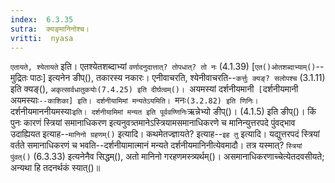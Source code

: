 ```yaml
---
index:  6.3.35
sutra:  क्यङ्मानिनोश्च।
vritti:  nyasa
---
```


`एतायते, श्येतायते` इति। एतश्येतशब्दाभ्यां `वर्णादनुदात्तात्? तोपधात्? तो नः` (4.1.39) [`एत()ओतशब्दाभ्याम्()`--मुद्रितः पाठः] इत्यनेन ङीप्(), तकारस्य नकारः। एनीवाचरति, श्येनीवाचरति--`कर्त्तुः क्यङ्? सलोपश्च` (3.1.11) इति क्यङ्(), `अकृत्सार्वधातुकयोः(7.4.25) इति दीर्घत्वम्()। `अयमस्यां दर्शनीयमानी` [`दर्शनीयमानी अयमस्याः`--काशिका] इति। दर्शनीयामिमां मन्यतेऽयमिति। `मनः` (3.2.82) इति णिनिः। `दर्शनीयमाननीयमस्याः` इति। दर्शनीयामिमां मन्यत इति पूर्ववण्णिनिः `ऋन्नेभ्यो ङीप्()। (4.1.5) इति ङीप्()। 
किं पुनः कारणं स्त्रियां समानाधिकरण इत्यनुवत्र्तमानेऽस्त्रियामसमानाधिकरणे च मानिन्युत्तरपदे पुंवद्भाव उदाह्यियत इत्याह--`मानिनो ग्रहणम्()` इत्यादि। कथमेतज्ज्ञायते? इत्याह--`इह तु` इत्यादि। यद्युत्तरपदं स्त्रियां वर्तते समानाधिकरणं च भवति--दर्शनीयामात्मानं मन्यते दर्शनीयमानिनीत्येवमादौ। तत्र यस्मात्? `स्त्रियां पुंवत्()` (6.3.33) इत्यनेनैव सिद्धम्(), अतो मानिनो गरहणमस्त्र्यर्थम्()। असमानाधिकरणाच्चेत्येतदवसीयते; अन्यथा हि तदनर्थकं स्यात्()॥
